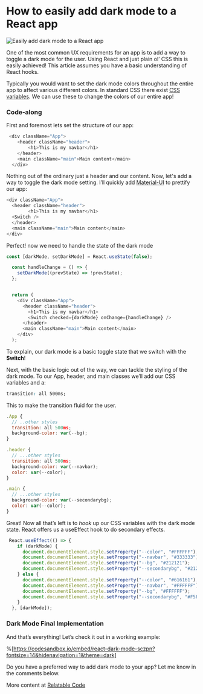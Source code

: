 # How to easily add dark mode to a React app

![Easily add dark mode to a React app](https://cdn.hashnode.com/res/hashnode/image/upload/v1651104731420/ckcT2EW3G.png)

One of the most common UX requirements for an app is to add a way to toggle a dark mode for the user. Using React and just plain ol’ CSS this is easily achieved! This article assumes you have a basic understanding of React hooks.

Typically you would want to set the dark mode colors throughout the entire app to affect various different colors. In standard CSS there exist [CSS variables](https://developer.mozilla.org/en-US/docs/Web/CSS/Using_CSS_custom_properties). We can use these to change the colors of our entire app!

### Code-along

First and foremost lets set the structure of our app:

```js
 <div className="App">
    <header className="header">
        <h1>This is my navbar</h1>
    </header>
    <main className="main">Main content</main>
  </div>
```

Nothing out of the ordinary just a header and our content. Now, let's add a way to toggle the dark mode setting. I’ll quickly add [Material-UI](https://material-ui.com/) to prettify our app:

```js
<div className="App">
  <header className="header">
        <h1>This is my navbar</h1>
  <Switch />
  </header>
  <main className="main">Main content</main>
</div>
```

Perfect! now we need to handle the state of the dark mode

```js
const [darkMode, setDarkMode] = React.useState(false);

  const handleChange = () => {
    setDarkMode((prevState) => !prevState);
  };


  return (
    <div className="App">
      <header className="header">
        <h1>This is my navbar</h1>
        <Switch checked={darkMode} onChange={handleChange} />
      </header>
      <main className="main">Main content</main>
    </div>
  );
```

To explain, our dark mode is a basic toggle state that we switch with the  **Switch**!

Next, with the basic logic out of the way, we can tackle the styling of the dark mode. To our App, header, and main classes we’ll add our CSS variables and a:

```css
transition: all 500ms;
```

This to make the transition fluid for the user.

```js
.App {
  // ..other styles
  transition: all 500ms;
  background-color: var(--bg);
}

.header {
  // ...other styles
  transition: all 500ms;
  background-color: var(--navbar);
  color: var(--color);
}

.main {
  // ...other styles
  background-color: var(--secondarybg);
  color: var(--color);
}
```

Great! Now all that’s left is to _hook_ up our CSS variables with the dark mode state. React offers us a useEffect hook to do secondary effects.

```js
 React.useEffect(() => {
    if (darkMode) {
      document.documentElement.style.setProperty("--color", "#FFFFFF");
      document.documentElement.style.setProperty("--navbar", "#333333");
      document.documentElement.style.setProperty("--bg", "#212121");
      document.documentElement.style.setProperty("--secondarybg", "#212121");
    } else {
      document.documentElement.style.setProperty("--color", "#616161");
      document.documentElement.style.setProperty("--navbar", "#FFFFFF");
      document.documentElement.style.setProperty("--bg", "#FFFFFF");
      document.documentElement.style.setProperty("--secondarybg", "#F5F5F5");
    }
  }, [darkMode]);
```

### Dark Mode Final Implementation

And that’s everything! Let’s check it out in a working example:

%[https://codesandbox.io/embed/react-dark-mode-sczpn?fontsize=14&hidenavigation=1&theme=dark]

Do you have a preferred way to add dark mode to your app? Let me know in the comments below.

More content at [Relatable Code](https://relatablecode.com)